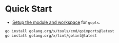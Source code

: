 # Quick Start 

- [Setup the module and workspace](https://github.com/golang/tools/blob/master/gopls/doc/workspace.md) for `gopls`.

```bash
go install golang.org/x/tools/cmd/goimports@latest
go install golang.org/x/lint/golint@latest
```